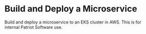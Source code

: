 # Build and Deploy a Microservice

Build and deploy a microservice to an EKS cluster in AWS. This is for internal Patriot Software use.